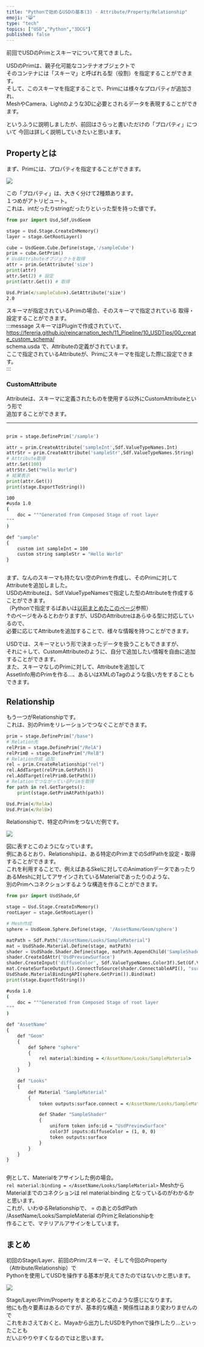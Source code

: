 ```yaml
---
title: "Pythonで始めるUSDの基本(3) - Attribute/Property/Relationship"
emoji: "😸"
type: "tech"
topics: ["USD","Python","3DCG"]
published: false
---
```

前回でUSDのPrimとスキーマについて見てきました。

USDのPrimは、親子化可能なコンテナオブジェクトで  
そのコンテナには「スキーマ」と呼ばれる型（役割）を指定することができます。  
そして、このスキーマを指定することで、Primには様々なプロパティが追加され、  
MeshやCamera、Lightのような3Dに必要とされるデータを表現することができます。  
  
というふうに説明しましたが、前回はさらっと書いただけの「プロパティ」について
今回は詳しく説明していきたいと思います。  

## Propertyとは

まず、Primには、プロパティを指定することができます。  

![](https://gyazo.com/dc73d9895b520f06fd6a69e13d2e42c8.png)

この「プロパティ」は、大きく分けて2種類あります。  
１つめがアトリビュート。  
これは、intだったりstringだったりといった型を持った値です。




```python
from pxr import Usd,Sdf,UsdGeom

stage = Usd.Stage.CreateInMemory()
layer = stage.GetRootLayer()

cube = UsdGeom.Cube.Define(stage,'/sampleCube')
prim = cube.GetPrim()
# UsdAttributeオブジェクトを取得
attr = prim.GetAttribute('size')
print(attr)
attr.Set(2) # 設定
print(attr.Get()) # 取得
```

```bat : >> Result
Usd.Prim(</sampleCube>).GetAttribute('size')
2.0

```

スキーマが指定されているPrimの場合、そのスキーマで指定されている
取得・設定することができます。  
:::message
スキーマはPluginで作成されていて、  
https://fereria.github.io/reincarnation_tech/11_Pipeline/10_USDTips/00_create_custom_schema/  
schema.usda で、Attributeの定義がされています。  
ここで指定されているAttributeが、Primにスキーマを指定した際に設定できます。  
:::

### CustomAttribute

Attributeは、スキーマに定義されたものを使用する以外にCustomAttributeという形で  
追加することができます。  


----



```python

```




```python
prim = stage.DefinePrim('/sample')

attr = prim.CreateAttribute('sampleInt',Sdf.ValueTypeNames.Int)
attrStr = prim.CreateAttribute('sampleStr',Sdf.ValueTypeNames.String)
# Attribute取得
attr.Set(100)
attrStr.Set("Hello World")
# 結果表示
print(attr.Get())
print(stage.ExportToString())
```

```bat : >> Result
100
#usda 1.0
(
    doc = """Generated from Composed Stage of root layer 
"""
)

def "sample"
{
    custom int sampleInt = 100
    custom string sampleStr = "Hello World"
}



```

まず、なんのスキーマも持たない空のPrimを作成し、そのPrimに対してAttributeを追加しました。  
USDのAttributeは、Sdf.ValueTypeNamesで指定した型のAttributeを作成することができます。  
（Pythonで指定するばあいは[以前まとめたこのページ](https://fereria.github.io/reincarnation_tech/11_Pipeline/10_USDTips/01_usd_py_docs/#usdattributetype)参照）  
↑のページをみるとわかりますが、USDのAttributreはあらゆる型に対応しているので、  
必要に応じてAttributeを追加することで、様々な情報を持つことができます。  
  
USDでは、スキーマという形で決まったデータを扱うこともできますが、  
それに＋して、CustomAttributeのように、自分で追加したい情報を自由に追加することができます。  
また、スキーマなしのPrimに対して、Attributeを追加して  
AssetInfo用のPrimを作る...、あるいはXMLのTagのような扱い方をすることもできます。    

## Relationship

もう一つがRelationshipです。  
これは、別のPrimをリレーションでつなぐことができます。  





```python
prim = stage.DefinePrim("/base")
# Relation先
relPrim = stage.DefinePrim("/RelA")
relPrimB = stage.DefinePrim("/RelB")
# Relation作成 追加
rel = prim.CreateRelationship("rel")
rel.AddTarget(relPrim.GetPath())
rel.AddTarget(relPrimB.GetPath())
# RelationでつながっているPrimを取得
for path in rel.GetTargets():
    print(stage.GetPrimAtPath(path))
```

```bat : >> Result
Usd.Prim(</RelA>)
Usd.Prim(</RelB>)

```

Relationshipで、特定のPrimをつないだ例です。  

![](https://gyazo.com/732c0f707c30faa9e0bd41d0d071f4a2.png)

図に表すとこのようになっています。  
例にあるとおり、Relationshipは、ある特定のPrimまでのSdfPathを設定・取得することができます。  
これを利用することで、例えばあるSkelに対してのAnimationデータであったり  
あるMeshに対してアサインされているMaterialであったりのような、  
別のPrimへコネクションするような構造を作ることができます。




```python
from pxr import UsdShade,Gf

stage = Usd.Stage.CreateInMemory()
rootLayer = stage.GetRootLayer()

# Mesh作成
sphere = UsdGeom.Sphere.Define(stage, '/AssetName/Geom/sphere')

matPath = Sdf.Path("/AssetName/Looks/SampleMaterial")
mat = UsdShade.Material.Define(stage, matPath)
shader = UsdShade.Shader.Define(stage, matPath.AppendChild('SampleShader'))
shader.CreateIdAttr('UsdPreviewSurface')
shader.CreateInput('diffuseColor', Sdf.ValueTypeNames.Color3f).Set(Gf.Vec3f(1,0,0))
mat.CreateSurfaceOutput().ConnectToSource(shader.ConnectableAPI(), "surface")
UsdShade.MaterialBindingAPI(sphere.GetPrim()).Bind(mat)
print(stage.ExportToString())

```

```bat : >> Result
#usda 1.0
(
    doc = """Generated from Composed Stage of root layer 
"""
)

def "AssetName"
{
    def "Geom"
    {
        def Sphere "sphere"
        {
            rel material:binding = </AssetName/Looks/SampleMaterial>
        }
    }

    def "Looks"
    {
        def Material "SampleMaterial"
        {
            token outputs:surface.connect = </AssetName/Looks/SampleMaterial/SampleShader.outputs:surface>

            def Shader "SampleShader"
            {
                uniform token info:id = "UsdPreviewSurface"
                color3f inputs:diffuseColor = (1, 0, 0)
                token outputs:surface
            }
        }
    }
}



```

例として、Materialをアサインした例の場合。  
```rel material:binding = </AssetName/Looks/SampleMaterial>```
MeshからMaterialまでのコネクションは rel material:binding となっているのがわかるかと思います。  
これが、いわゆるRelationshipで、 = のあとのSdfPath /AssetName/Looks/SampleMaterial のPrimとRelationshipを  
作ることで、マテリアルアサインをしています。  

## まとめ

初回のStage/Layer、前回のPrim/スキーマ、そして今回のProperty（Attribute/Relationship）で  
Pythonを使用してUSDを操作する基本が見えてきたのではないかと思います。  

![](https://gyazo.com/778837cc8d17b1cf901c3846be446273.png)

Stage/Layer/Prim/Property をまとめるとこのような感じになります。  
他にも色々要素はあるのですが、基本的な構造・関係性はあまり変わりませんので  
これをおさえておくと、Mayaから出力したUSDをPythonで操作したり...といったことも  
だいぶやりやすくなるのではと思います。

